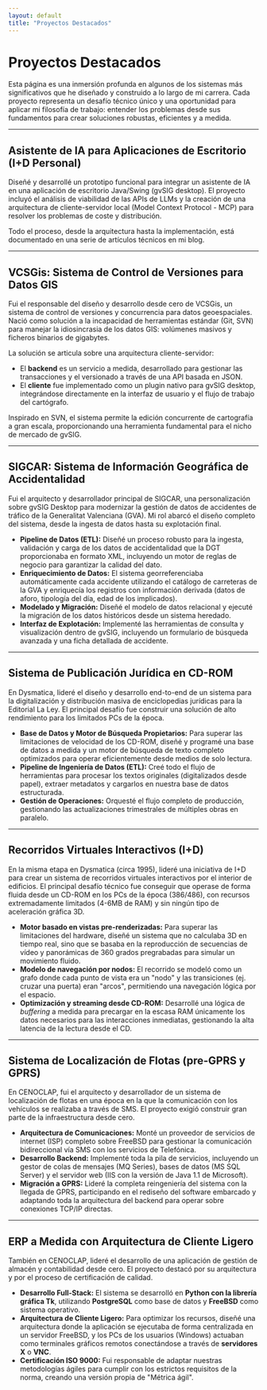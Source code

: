 ```yaml
---
layout: default
title: "Proyectos Destacados"
---
```


# Proyectos Destacados

Esta página es una inmersión profunda en algunos de los sistemas más significativos que he diseñado y construido a lo largo de mi carrera. Cada proyecto representa un desafío técnico único y una oportunidad para aplicar mi filosofía de trabajo: entender los problemas desde sus fundamentos para crear soluciones robustas, eficientes y a medida.

---

<h2 id="asistente-ia">Asistente de IA para Aplicaciones de Escritorio (I+D Personal)</h2>

Diseñé y desarrollé un prototipo funcional para integrar un asistente de IA en una aplicación de escritorio Java/Swing (gvSIG desktop). El proyecto incluyó el análisis de viabilidad de las APIs de LLMs y la creación de una arquitectura de cliente-servidor local (Model Context Protocol - MCP) para resolver los problemas de coste y distribución.

Todo el proceso, desde la arquitectura hasta la implementación, está documentado en una serie de artículos técnicos en mi blog.

---

<h2 id="vcsgis">VCSGis: Sistema de Control de Versiones para Datos GIS</h2>

Fui el responsable del diseño y desarrollo desde cero de VCSGis, un sistema de control de versiones y concurrencia para datos geoespaciales. Nació como solución a la incapacidad de herramientas estándar (Git, SVN) para manejar la idiosincrasia de los datos GIS: volúmenes masivos y ficheros binarios de gigabytes.

La solución se articula sobre una arquitectura cliente-servidor:
*   El **backend** es un servicio a medida, desarrollado para gestionar las transacciones y el versionado a través de una API basada en JSON.
*   El **cliente** fue implementado como un plugin nativo para gvSIG desktop, integrándose directamente en la interfaz de usuario y el flujo de trabajo del cartógrafo.

Inspirado en SVN, el sistema permite la edición concurrente de cartografía a gran escala, proporcionando una herramienta fundamental para el nicho de mercado de gvSIG.

---

<h2 id="sigcar">SIGCAR: Sistema de Información Geográfica de Accidentalidad</h2>

Fui el arquitecto y desarrollador principal de SIGCAR, una personalización sobre gvSIG Desktop para modernizar la gestión de datos de accidentes de tráfico de la Generalitat Valenciana (GVA). Mi rol abarcó el diseño completo del sistema, desde la ingesta de datos hasta su explotación final.

*   **Pipeline de Datos (ETL):** Diseñé un proceso robusto para la ingesta, validación y carga de los datos de accidentalidad que la DGT proporcionaba en formato XML, incluyendo un motor de reglas de negocio para garantizar la calidad del dato.
*   **Enriquecimiento de Datos:** El sistema georreferenciaba automáticamente cada accidente utilizando el catálogo de carreteras de la GVA y enriquecía los registros con información derivada (datos de aforo, tipología del día, edad de los implicados).
*   **Modelado y Migración:** Diseñé el modelo de datos relacional y ejecuté la migración de los datos históricos desde un sistema heredado.
*   **Interfaz de Explotación:** Implementé las herramientas de consulta y visualización dentro de gvSIG, incluyendo un formulario de búsqueda avanzada y una ficha detallada de accidente.

---

<h2 id="sistema-de-publicacion-juridica">Sistema de Publicación Jurídica en CD-ROM</h2>

En Dysmatica, lideré el diseño y desarrollo end-to-end de un sistema para la digitalización y distribución masiva de enciclopedias jurídicas para la Editorial La Ley. El principal desafío fue construir una solución de alto rendimiento para los limitados PCs de la época.

*   **Base de Datos y Motor de Búsqueda Propietarios:** Para superar las limitaciones de velocidad de los CD-ROM, diseñé y programé una base de datos a medida y un motor de búsqueda de texto completo optimizados para operar eficientemente desde medios de solo lectura.
*   **Pipeline de Ingeniería de Datos (ETL):** Creé todo el flujo de herramientas para procesar los textos originales (digitalizados desde papel), extraer metadatos y cargarlos en nuestra base de datos estructurada.
*   **Gestión de Operaciones:** Orquesté el flujo completo de producción, gestionando las actualizaciones trimestrales de múltiples obras en paralelo.

---

<h2 id="recorridos-virtuales">Recorridos Virtuales Interactivos (I+D)</h2>

En la misma etapa en Dysmatica (circa 1995), lideré una iniciativa de I+D para crear un sistema de recorridos virtuales interactivos por el interior de edificios. El principal desafío técnico fue conseguir que operase de forma fluida desde un CD-ROM en los PCs de la época (386/486), con recursos extremadamente limitados (4-6MB de RAM) y sin ningún tipo de aceleración gráfica 3D.

*   **Motor basado en vistas pre-renderizadas:** Para superar las limitaciones del hardware, diseñé un sistema que no calculaba 3D en tiempo real, sino que se basaba en la reproducción de secuencias de vídeo y panorámicas de 360 grados pregrabadas para simular un movimiento fluido.
*   **Modelo de navegación por nodos:** El recorrido se modeló como un grafo donde cada punto de vista era un "nodo" y las transiciones (ej. cruzar una puerta) eran "arcos", permitiendo una navegación lógica por el espacio.
*   **Optimización y streaming desde CD-ROM:** Desarrollé una lógica de *buffering* a medida para precargar en la escasa RAM únicamente los datos necesarios para las interacciones inmediatas, gestionando la alta latencia de la lectura desde el CD.

---

<h2 id="sistema-de-localizacion-de-flotas">Sistema de Localización de Flotas (pre-GPRS y GPRS)</h2>

En CENOCLAP, fui el arquitecto y desarrollador de un sistema de localización de flotas en una época en la que la comunicación con los vehículos se realizaba a través de SMS. El proyecto exigió construir gran parte de la infraestructura desde cero.

*   **Arquitectura de Comunicaciones:** Monté un proveedor de servicios de internet (ISP) completo sobre FreeBSD para gestionar la comunicación bidireccional vía SMS con los servicios de Telefónica.
*   **Desarrollo Backend:** Implementé toda la pila de servicios, incluyendo un gestor de colas de mensajes (MQ Series), bases de datos (MS SQL Server) y el servidor web (IIS con la versión de Java 1.1 de Microsoft).
*   **Migración a GPRS:** Lideré la completa reingeniería del sistema con la llegada de GPRS, participando en el rediseño del software embarcado y adaptando toda la arquitectura del backend para operar sobre conexiones TCP/IP directas.

---

<h2 id="erp-a-medida">ERP a Medida con Arquitectura de Cliente Ligero</h2>

También en CENOCLAP, lideré el desarrollo de una aplicación de gestión de almacén y contabilidad desde cero. El proyecto destacó por su arquitectura y por el proceso de certificación de calidad.

*   **Desarrollo Full-Stack:** El sistema se desarrolló en **Python con la librería gráfica Tk**, utilizando **PostgreSQL** como base de datos y **FreeBSD** como sistema operativo.
*   **Arquitectura de Cliente Ligero:** Para optimizar los recursos, diseñé una arquitectura donde la aplicación se ejecutaba de forma centralizada en un servidor FreeBSD, y los PCs de los usuarios (Windows) actuaban como terminales gráficos remotos conectándose a través de **servidores X** o **VNC**.
*   **Certificación ISO 9000:** Fui responsable de adaptar nuestras metodologías ágiles para cumplir con los estrictos requisitos de la norma, creando una versión propia de "Métrica ágil".
